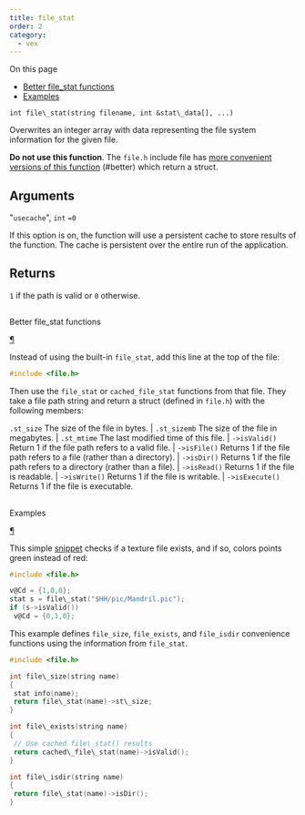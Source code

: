 ```yaml
---
title: file_stat
order: 2
category:
  - vex
---
```


On this page

- [Better file_stat functions](#better)
- [Examples](#examples)

`int file\_stat(string filename, int &stat\_data[], ...)`

Overwrites an integer array with data representing the file system
information for the given file.

**Do not use this function**. The `file.h` include file has [more convenient versions of this function](file_stat.html) (#better) which return a struct.

## Arguments

"`usecache`",
`int`
`=0`

If this option is on, the function will use a persistent cache to store results of the function. The cache is persistent over the entire run of the application.

## Returns

`1` if the path is valid or `0` otherwise.

##

Better file_stat functions

[¶](#better)

Instead of using the built-in `file_stat`, add this line at the top of the file:

```c
#include <file.h>

```

Then use the `file_stat` or `cached_file_stat` functions from that file. They take a file path string and return a struct (defined in `file.h`) with the following members:

`.st_size` The size of the file in bytes.
|
`.st_sizemb` The size of the file in megabytes.
|
`.st_mtime` The last modified time of this file.
|
`->isValid()` Return 1 if the file path refers to a valid file.
|
`->isFile()` Returns 1 if the file path refers to a file (rather than a directory).
|
`->isDir()` Returns 1 if the file path refers to a directory (rather than a file).
|
`->isRead()` Returns 1 if the file is readable.
|
`->isWrite()` Returns 1 if the file is writable.
|
`->isExecute()` Returns 1 if the file is executable.

##

Examples

[¶](#examples)

This simple [snippet](../snippets.html) checks if a texture file exists, and if so, colors points green instead of red:

```c
#include <file.h>

v@Cd = {1,0,0};
stat s = file\_stat("$HH/pic/Mandril.pic");
if (s->isValid())
 v@Cd = {0,1,0};

```

This example defines `file_size`, `file_exists`, and `file_isdir` convenience functions using the information from `file_stat`.

```c
#include <file.h>

int file\_size(string name)
{
 stat info(name);
 return file\_stat(name)->st\_size;
}

int file\_exists(string name)
{
 // Use cached file\_stat() results
 return cached\_file\_stat(name)->isValid();
}

int file\_isdir(string name)
{
 return file\_stat(name)->isDir();
}

```
